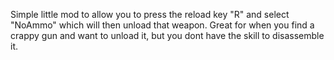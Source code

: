 Simple little mod to allow you to press the reload key  "R" and select "NoAmmo" which will then unload that weapon.  Great for when you find a crappy gun and want to unload it, but you dont have the skill to disassemble it.
